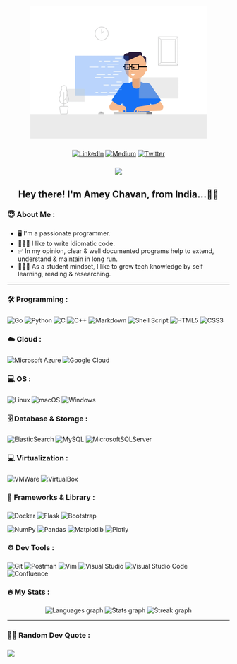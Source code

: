 
<div align="center">
  <img height="300" src="./coding_1.gif" />
</div>

###

<div align="center">

  [![LinkedIn](https://img.shields.io/badge/LinkedIn-002FFF?style=for-the-badge&logo=linkedin&logoColor=white)](https://linkedin.com/in/apchavan)
  [![Medium](https://img.shields.io/badge/Medium-12100E?style=for-the-badge&logo=medium&logoColor=white)](https://apchavan.medium.com)
  [![Twitter](https://img.shields.io/badge/Twitter-00AFFF?style=for-the-badge&logo=Twitter&logoColor=white)](https://twitter.com/apchavan) 

</div>

###

<div align="center">

  <img src="https://profile-counter.glitch.me/apchavan/count.svg?" />

</div>

###

<h2 align="center">Hey there! I'm <b>Amey Chavan</b>, from India...👋🏻</h2>

###

<h3 align="left">😇 About Me :</h3>

###

<p align="left">
  <ul>
    <li>
      🖥️ I'm a passionate programmer.
    </li>
    <li>
      👨🏻‍💻 I like to write idiomatic code.
    </li>
    <li>
      ✅ In my opinion, clear & well documented programs help to extend, understand & maintain in long run.
    </li>
    <li>
      👨🏻‍🎓 As a student mindset, I like to grow tech knowledge by self learning, reading & researching.
    </li>
  </ul>
</p>

<hr />

###

<h3 align="left">🛠 Programming :</h3>

###

<div align="left">

  ![Go](https://img.shields.io/badge/Go-00BFFF?style=for-the-badge&logo=go&logoColor=white)
  ![Python](https://img.shields.io/badge/Python-FFD43B?style=for-the-badge&logo=python&logoColor=blue)
  ![C](https://img.shields.io/badge/C-00A8FF?style=for-the-badge&logo=c&logoColor=white)
  ![C++](https://img.shields.io/badge/C++-FF0000?style=for-the-badge&logo=c%2B%2B&logoColor=white)
  ![Markdown](https://img.shields.io/badge/Markdown-000000?style=for-the-badge&logo=markdown&logoColor=white)
  ![Shell Script](https://img.shields.io/badge/Shell_script-000000?style=for-the-badge&logo=gnu-bash&logoColor=white)
  ![HTML5](https://img.shields.io/badge/html5-FF8500?style=for-the-badge&logo=html5&logoColor=white)
  ![CSS3](https://img.shields.io/badge/css3-2050FF?style=for-the-badge&logo=css3&logoColor=white)

</div>

###

<h3 align="left">☁️ Cloud :</h3>

###

<div align="left">

  ![Microsoft Azure](https://img.shields.io/badge/Azure-2050FF?style=for-the-badge&logo=microsoftazure&logoColor=white)
  ![Google Cloud](https://img.shields.io/badge/Google%20Cloud-FF5500?style=for-the-badge&logo=google-cloud&logoColor=white)

</div>

###

<h3 align="left">💻 OS :</h3>

###

<div align="left">

  ![Linux](https://img.shields.io/badge/Linux-FCC624?style=for-the-badge&logo=linux&logoColor=black)
  ![macOS](https://img.shields.io/badge/mac%20OS-000000?style=for-the-badge&logo=macos&logoColor=F0F0F0)
  ![Windows](https://img.shields.io/badge/Windows-0078D6?style=for-the-badge&logo=windows&logoColor=white)

</div>

###

<h3 align="left">🗄️ Database & Storage :</h3>

###

<div align="left">

  ![ElasticSearch](https://img.shields.io/badge/-ElasticSearch-005571?style=for-the-badge&logo=elasticsearch)
  ![MySQL](https://img.shields.io/badge/MySQL-FF6C37?style=for-the-badge&logo=mysql&logoColor=white)
  ![MicrosoftSQLServer](https://img.shields.io/badge/Microsoft%20SQL%20Sever-0040FF?style=for-the-badge&logo=microsoft%20sql%20server&logoColor=white)

</div>

###

<h3 align="left">💻 Virtualization :</h3>

###

<div align="left">

  ![VMWare](https://img.shields.io/badge/VMware-231f20?style=for-the-badge&logo=VMware&logoColor=white)
  ![VirtualBox](https://img.shields.io/badge/VirtualBox-21416b?style=for-the-badge&logo=VirtualBox&logoColor=white)

</div>

###

<h3 align="left">🚀 Frameworks & Library :</h3>

###

<div align="left">

  ![Docker](https://img.shields.io/badge/docker-00C0FF?style=for-the-badge&logo=docker&logoColor=white)
  ![Flask](https://img.shields.io/badge/Flask-000000?style=for-the-badge&logo=flask&logoColor=white)
  ![Bootstrap](https://img.shields.io/badge/Bootstrap-BF00FF?style=for-the-badge&logo=bootstrap&logoColor=white)
  
  ![NumPy](https://img.shields.io/badge/NumPy-2080FF?style=for-the-badge&logo=numpy&logoColor=white)
  ![Pandas](https://img.shields.io/badge/Pandas-8040FF?style=for-the-badge&logo=pandas&logoColor=white)
  ![Matplotlib](https://img.shields.io/badge/Matplotlib-2080FF?style=for-the-badge&logo=Matplotlib&logoColor=white)
  ![Plotly](https://img.shields.io/badge/Plotly-F74F75?style=for-the-badge&logo=plotly&logoColor=white)

</div>

###

<h3 align="left">⚙️ Dev Tools :</h3>

###

<div>

  ![Git](https://img.shields.io/badge/Git-FF5500?style=for-the-badge&logo=git&logoColor=white)
  ![Postman](https://img.shields.io/badge/Postman-FF6C37?style=for-the-badge&logo=postman&logoColor=white)
  ![Vim](https://img.shields.io/badge/VIM-008F00?&style=for-the-badge&logo=vim&logoColor=white)
  ![Visual Studio](https://img.shields.io/badge/Visual%20Studio-8F00FF?style=for-the-badge&logo=visual-studio&logoColor=white)
  ![Visual Studio Code](https://img.shields.io/badge/Visual%20Studio%20Code-0080FF?style=for-the-badge&logo=visual-studio-code&logoColor=white)
  ![Confluence](https://img.shields.io/badge/Confluence-000FFF?style=for-the-badge&logo=confluence&logoColor=white)

</div>

###

<h3 align="left">🔥 My Stats :</h3>

###

<div align="center">

  <img src="https://github-readme-stats.vercel.app/api/top-langs?username=apchavan&locale=en&hide_title=true&layout=compact&card_width=320&langs_count=15&theme=monokai&hide_border=true&order=2&custom_title=Programming" height="200" alt="Languages graph" />
  <img src="https://github-readme-stats.vercel.app/api?username=apchavan&hide_title=true&hide_rank=true&show_icons=true&include_all_commits=true&count_private=true&disable_animations=false&theme=monokai&locale=en&hide_border=true&order=1" height="200" alt="Stats graph" />
  <img src="https://streak-stats.demolab.com?user=apchavan&locale=en&mode=weekly&theme=monokai&hide_border=true&border_radius=5&order=3" height="200" alt="Streak graph" />

</div>

<hr />

###

<h3 align="left">✍🏻 Random Dev Quote :</h3>

###

![](https://quotes-github-readme.vercel.app/api?type=vetical&theme=monokai)

###

<!--
<h3 align="left">🏆 GitHub Trophies :</h3>

![](https://github-profile-trophy.vercel.app/?username=apchavan&theme=monokai&no-frame=true&no-bg=false&margin-w=4)

###

<h3 align="left">🐦 Latest Tweet :</h3>

[![](https://gtce.itsvg.in/api?username=apchavan&theme=monokai)](https://github.com/VishwaGauravIn/github-twitter-card-embed)

###
-->
